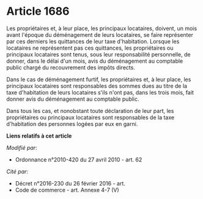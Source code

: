 # Article 1686

Les propriétaires et, à leur place, les principaux locataires, doivent, un mois avant l'époque du déménagement de leurs
locataires, se faire représenter par ces derniers les quittances de leur taxe d'habitation. Lorsque les locataires ne
représentent pas ces quittances, les propriétaires ou principaux locataires sont tenus, sous leur responsabilité personnelle,
de donner, dans le délai d'un mois, avis du déménagement au comptable public chargé du recouvrement des impôts directs. 

Dans le cas de déménagement furtif, les propriétaires et, à leur place, les principaux locataires sont responsables des
sommes dues au titre de la taxe d'habitation de leurs locataires s'ils n'ont pas, dans les trois mois, fait donner avis du
déménagement au comptable public. 

Dans tous les cas, et nonobstant toute déclaration de leur part, les propriétaires ou principaux locataires sont responsables
de la taxe d'habitation des personnes logées par eux en garni.

**Liens relatifs à cet article**

_Modifié par_:

  - Ordonnance n°2010-420  du 27 avril 2010 - art. 62

_Cité par_:

  - Décret n°2016-230 du 26 février 2016 - art.
  - Code de commerce - art. Annexe 4-7 (V)
